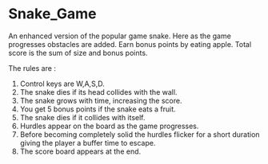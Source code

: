 # Snake_Game
An enhanced version of the popular game snake. 
Here as the game progresses obstacles are added. 
Earn bonus points by eating apple. 
Total score is the sum of size and bonus points.

The rules are : 
1)	Control keys are W,A,S,D.
2)	The snake dies if its head collides with the wall.
3)	The snake grows with time, increasing the score.
4)	You get 5 bonus points if the snake eats a fruit.
5)	The snake dies if it collides with itself.
6)	Hurdles appear on the board as the game progresses.
7)	Before becoming completely solid the hurdles flicker for a short duration giving the player a buffer time to escape. 
8)	The score board appears at the end.
